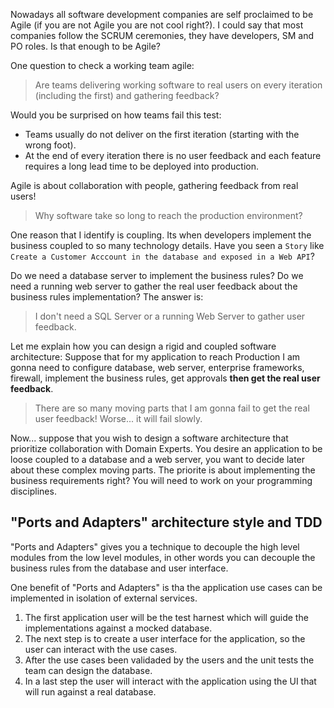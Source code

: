 Nowadays all software development companies are self proclaimed to be Agile (if you are not Agile you are not cool right?). I could say that most companies follow the SCRUM ceremonies, they have developers, SM and PO roles. Is that enough to be Agile?

One question to check a working team agile: 

> Are teams delivering working software to real users on every iteration (including the first) and gathering feedback?

Would you be surprised on how teams fail this test:
* Teams usually do not deliver on the first iteration (starting with the wrong foot).
* At the end of every iteration there is no user feedback and each feature requires a long lead time to be deployed into production.

Agile is about collaboration with people, gathering feedback from real users!

> Why software take so long to reach the production environment?

One reason that I identify is coupling. Its when developers implement the business coupled to so many technology details. Have you seen a `Story` like `Create a Customer Acccount in the database and exposed in a Web API`?

Do we need a database server to implement the business rules? Do we need a running web server to gather the real user feedback about the business rules implementation? The answer is:

> I don't need a SQL Server or a running Web Server to gather user feedback.

Let me explain how you can design a rigid and coupled software architecture: Suppose that for my application to reach Production I am gonna need to configure database, web server, enterprise frameworks, firewall, implement the business rules, get approvals __then get the real user feedback__.

> There are so many moving parts that I am gonna fail to get the real user feedback! Worse... it will fail slowly.

Now... suppose that you wish to design a software architecture that prioritize collaboration with Domain Experts. You desire an application to be loose coupled to a database and a web server, you want to decide later about these complex moving parts. The priorite is about implementing the business requirements right? You will need to work on your programming disciplines.

## "Ports and Adapters" architecture style and TDD

"Ports and Adapters" gives you a technique to decouple the high level modules from the low level modules, in other words you can decouple the business rules from the database and user interface.

One benefit of "Ports and Adapters" is tha the application use cases can be implemented in isolation of external services.

1. The first application user will be the test harnest which will guide the implementations against a mocked database.
2. The next step is to create a user interface for the application, so the user can interact with the use cases.
3. After the use cases been validaded by the users and the unit tests the team can design the database.
4. In a last step the user will interact with the application using the UI that will run against a real database.
